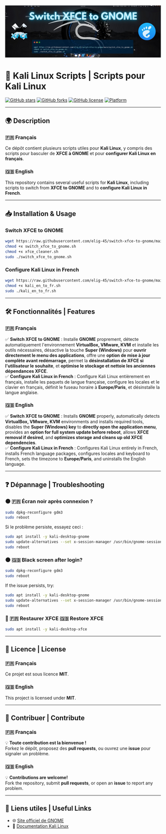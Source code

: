 ![Kali Linux Scripts](banner.jpeg)

# 🚀 Kali Linux Scripts | Scripts pour Kali Linux

[![GitHub stars](https://img.shields.io/github/stars/elig-45/switch-xfce-to-gnome?style=social)](https://github.com/elig-45/switch-xfce-to-gnome/stargazers)
[![GitHub forks](https://img.shields.io/github/forks/elig-45/switch-xfce-to-gnome?style=social)](https://github.com/elig-45/switch-xfce-to-gnome/network/members)
[![GitHub license](https://img.shields.io/github/license/elig-45/switch-xfce-to-gnome)](https://github.com/elig-45/switch-xfce-to-gnome/blob/main/LICENSE)
[![Platform](https://img.shields.io/badge/platform-Kali%20Linux-blue)](https://www.kali.org/)

---

## 🌍 Description

### 🇫🇷 Français

Ce dépôt contient plusieurs scripts utiles pour **Kali Linux**, y compris des scripts pour basculer de **XFCE à GNOME** et pour **configurer Kali Linux en français**.

### 🇬🇧 English

This repository contains several useful scripts for **Kali Linux**, including scripts to switch from **XFCE to GNOME** and to **configure Kali Linux in French**.

---

## 📥 Installation & Usage

### Switch XFCE to GNOME

```bash
wget https://raw.githubusercontent.com/elig-45/switch-xfce-to-gnome/main/switch_xfce_to_gnome.sh
chmod +x switch_xfce_to_gnome.sh
chmod +x xfce_cleaner.sh
sudo ./switch_xfce_to_gnome.sh
```

### Configure Kali Linux in French

```bash
wget https://raw.githubusercontent.com/elig-45/switch-xfce-to-gnome/main/kali_en_to_fr.sh
chmod +x kali_en_to_fr.sh
sudo ./kali_en_to_fr.sh
```

---

## 🛠 Fonctionnalités | Features

### 🇫🇷 Français
✅ **Switch XFCE to GNOME** : Installe **GNOME** proprement, détecte automatiquement l'environnement **VirtualBox, VMware, KVM** et installe les outils nécessaires, désactive la touche **Super (Windows)** pour **ouvrir directement le menu des applications**, offre une **option de mise à jour complète avant redémarrage**, permet la **désinstallation de XFCE si l'utilisateur le souhaite**, et **optimise le stockage et nettoie les anciennes dépendances XFCE**.  
✅ **Configure Kali Linux in French** : Configure Kali Linux entièrement en français, installe les paquets de langue française, configure les locales et le clavier en français, définit le fuseau horaire à **Europe/Paris**, et désinstalle la langue anglaise.

### 🇬🇧 English
✅ **Switch XFCE to GNOME** : Installs **GNOME** properly, automatically detects **VirtualBox, VMware, KVM** environments and installs required tools, disables the **Super (Windows) key** to **directly open the application menu**, provides an **option for full system update before reboot**, allows **XFCE removal if desired**, and **optimizes storage and cleans up old XFCE dependencies**.  
✅ **Configure Kali Linux in French** : Configures Kali Linux entirely in French, installs French language packages, configures locales and keyboard to French, sets the timezone to **Europe/Paris**, and uninstalls the English language.

---

## ❓ Dépannage | Troubleshooting

### 🌑 🇫🇷 Écran noir après connexion ?  
```bash
sudo dpkg-reconfigure gdm3
sudo reboot
```

Si le problème persiste, essayez ceci :
```bash
sudo apt install -y kali-desktop-gnome
sudo update-alternatives --set x-session-manager /usr/bin/gnome-session
sudo reboot
```

### 🌑 🇬🇧 Black screen after login?  
```bash
sudo dpkg-reconfigure gdm3
sudo reboot
```

If the issue persists, try:
```bash
sudo apt install -y kali-desktop-gnome
sudo update-alternatives --set x-session-manager /usr/bin/gnome-session
sudo reboot
```

### 🔄 🇫🇷 Restaurer XFCE  🇬🇧 Restore XFCE  
```bash
sudo apt install -y kali-desktop-xfce
```

---

## 📜 Licence | License

### 🇫🇷 Français
Ce projet est sous licence **MIT**.

### 🇬🇧 English
This project is licensed under **MIT**.

---

## 📢 Contribuer | Contribute

### 🇫🇷 Français
💡 **Toute contribution est la bienvenue !**  
Forkez le dépôt, proposez des **pull requests**, ou ouvrez une **issue** pour signaler un problème.

### 🇬🇧 English
💡 **Contributions are welcome!**  
Fork the repository, submit **pull requests**, or open an **issue** to report any problem.

---

## 🔗 Liens utiles | Useful Links

- 🌐 [Site officiel de GNOME](https://www.gnome.org/)
- 📜 [Documentation Kali Linux](https://www.kali.org/docs/)
